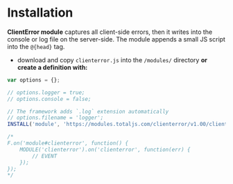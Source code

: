# Installation

__ClientError module__ captures all client-side errors, then it writes into the console or log file on the server-side. The module appends a small JS script into the `@{head}` tag.

- download and copy `clienterror.js` into the `/modules/` directory __or create a definition with:__

```javascript
var options = {};

// options.logger = true;
// options.console = false;

// The framework adds `.log` extension automatically
// options.filename = 'logger';
INSTALL('module', 'https://modules.totaljs.com/clienterror/v1.00/clienterror.js', options);

/*
F.on('module#clienterror', function() {
    MODULE('clienterror').on('clienterror', function(err) {
        // EVENT
    });
});
*/
```